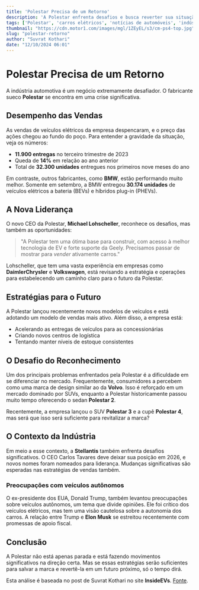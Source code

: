 ```yaml
---
title: 'Polestar Precisa de um Retorno'
description: 'A Polestar enfrenta desafios e busca reverter sua situação no mercado.'
tags: ['Polestar', 'carros elétricos', 'notícias de automóveis', 'indústria automotiva']
thumbnail: "https://cdn.motor1.com/images/mgl/1ZEyEL/s3/cm-ps4-top.jpg"
slug: "polestar-retorno"
author: "Suvrat Kothari"
date: "12/10/2024 06:01"
---
```


# Polestar Precisa de um Retorno

A indústria automotiva é um negócio extremamente desafiador. O fabricante sueco **Polestar** se encontra em uma crise significativa. 

## Desempenho das Vendas
As vendas de veículos elétricos da empresa despencaram, e o preço das ações chegou ao fundo do poço. Para entender a gravidade da situação, veja os números:

- **11.900 entregas** no terceiro trimestre de 2023
- Queda de **14%** em relação ao ano anterior
- Total de **32.300 unidades** entregues nos primeiros nove meses do ano

Em contraste, outros fabricantes, como **BMW**, estão performando muito melhor. Somente em setembro, a BMW entregou **30.174 unidades** de veículos elétricos a bateria (BEVs) e híbridos plug-in (PHEVs).

## A Nova Liderança
O novo CEO da Polestar, **Michael Lohscheller**, reconhece os desafios, mas também as oportunidades:
> "A Polestar tem uma ótima base para construir, com acesso à melhor tecnologia de EV e forte suporte da Geely. Precisamos passar de mostrar para *vender* ativamente carros."

Lohscheller, que tem uma vasta experiência em empresas como **DaimlerChrysler** e **Volkswagen**, está revisando a estratégia e operações para estabelecendo um caminho claro para o futuro da Polestar.

## Estratégias para o Futuro
A Polestar lançou recentemente novos modelos de veículos e está adotando um modelo de vendas mais ativo. Além disso, a empresa está:
- Acelerando as entregas de veículos para as concessionárias
- Criando novos centros de logística 
- Tentando manter níveis de estoque consistentes

## O Desafio do Reconhecimento
Um dos principais problemas enfrentados pela Polestar é a dificuldade em se diferenciar no mercado. Frequentemente, consumidores a percebem como uma marca de design similar ao da **Volvo**. Isso é reforçado em um mercado dominado por SUVs, enquanto a Polestar historicamente passou muito tempo oferecendo o sedan **Polestar 2**.

Recentemente, a empresa lançou o SUV **Polestar 3** e a cupê **Polestar 4**, mas será que isso será suficiente para revitalizar a marca?

## O Contexto da Indústria
Em meio a esse contexto, a **Stellantis** também enfrenta desafios significativos. O CEO Carlos Tavares deve deixar sua posição em 2026, e novos nomes foram nomeados para liderança. Mudanças significativas são esperadas nas estratégias de vendas também.

### Preocupações com veículos autônomos
O ex-presidente dos EUA, Donald Trump, também levantou preocupações sobre veículos autônomos, um tema que divide opiniões. Ele foi crítico dos veículos elétricos, mas tem uma visão cautelosa sobre a autonomia dos carros. A relação entre Trump e **Elon Musk** se estreitou recentemente com promessas de apoio fiscal.

## Conclusão
A Polestar não está apenas parada e está fazendo movimentos significativos na direção certa. Mas se essas estratégias serão suficientes para salvar a marca e revertê-la em um futuro próximo, só o tempo dirá.

Esta análise é baseada no post de Suvrat Kothari no site **InsideEVs**.  [Fonte](https://insideevs.com/news/737100/polestar-needs-a-comeback/).